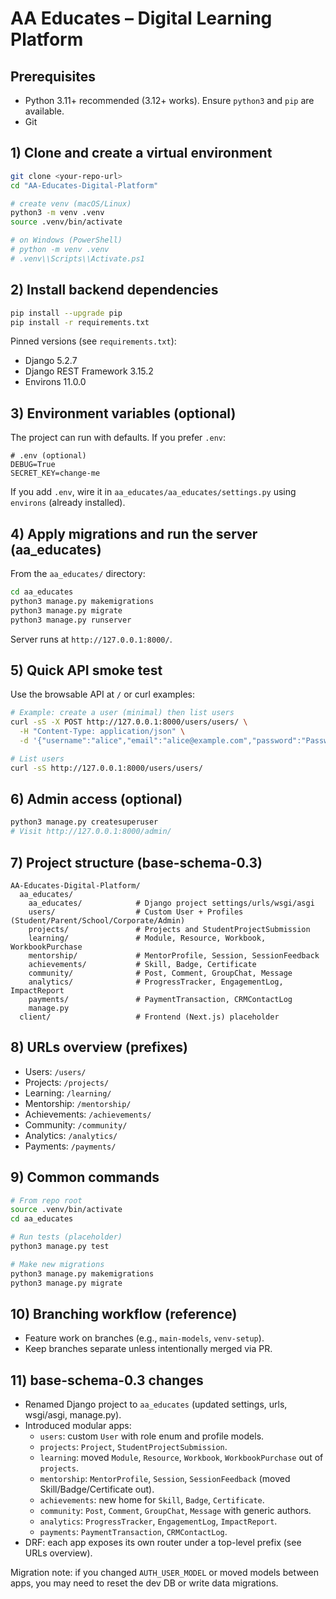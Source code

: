 # AA Educates – Digital Learning Platform

## Prerequisites
- Python 3.11+ recommended (3.12+ works). Ensure `python3` and `pip` are available.
- Git

## 1) Clone and create a virtual environment
```bash
git clone <your-repo-url>
cd "AA-Educates-Digital-Platform"

# create venv (macOS/Linux)
python3 -m venv .venv
source .venv/bin/activate

# on Windows (PowerShell)
# python -m venv .venv
# .venv\\Scripts\\Activate.ps1
```

## 2) Install backend dependencies
```bash
pip install --upgrade pip
pip install -r requirements.txt
```

Pinned versions (see `requirements.txt`):
- Django 5.2.7
- Django REST Framework 3.15.2
- Environs 11.0.0

## 3) Environment variables (optional)
The project can run with defaults. If you prefer `.env`:
```env
# .env (optional)
DEBUG=True
SECRET_KEY=change-me
```
If you add `.env`, wire it in `aa_educates/aa_educates/settings.py` using `environs` (already installed).

## 4) Apply migrations and run the server (aa_educates)
From the `aa_educates/` directory:
```bash
cd aa_educates
python3 manage.py makemigrations
python3 manage.py migrate
python3 manage.py runserver
```
Server runs at `http://127.0.0.1:8000/`.

## 5) Quick API smoke test
Use the browsable API at `/` or curl examples:
```bash
# Example: create a user (minimal) then list users
curl -sS -X POST http://127.0.0.1:8000/users/users/ \
  -H "Content-Type: application/json" \
  -d '{"username":"alice","email":"alice@example.com","password":"Passw0rd!","first_name":"Alice","last_name":"A"}'

# List users
curl -sS http://127.0.0.1:8000/users/users/
```

## 6) Admin access (optional)
```bash
python3 manage.py createsuperuser
# Visit http://127.0.0.1:8000/admin/
```

## 7) Project structure (base-schema-0.3)
```
AA-Educates-Digital-Platform/
  aa_educates/
    aa_educates/            # Django project settings/urls/wsgi/asgi
    users/                  # Custom User + Profiles (Student/Parent/School/Corporate/Admin)
    projects/               # Projects and StudentProjectSubmission
    learning/               # Module, Resource, Workbook, WorkbookPurchase
    mentorship/             # MentorProfile, Session, SessionFeedback
    achievements/           # Skill, Badge, Certificate
    community/              # Post, Comment, GroupChat, Message
    analytics/              # ProgressTracker, EngagementLog, ImpactReport
    payments/               # PaymentTransaction, CRMContactLog
    manage.py
  client/                   # Frontend (Next.js) placeholder
```

## 8) URLs overview (prefixes)
- Users: `/users/`
- Projects: `/projects/`
- Learning: `/learning/`
- Mentorship: `/mentorship/`
- Achievements: `/achievements/`
- Community: `/community/`
- Analytics: `/analytics/`
- Payments: `/payments/`

## 9) Common commands
```bash
# From repo root
source .venv/bin/activate
cd aa_educates

# Run tests (placeholder)
python3 manage.py test

# Make new migrations
python3 manage.py makemigrations
python3 manage.py migrate
```

## 10) Branching workflow (reference)
- Feature work on branches (e.g., `main-models`, `venv-setup`).
- Keep branches separate unless intentionally merged via PR.

## 11) base-schema-0.3 changes
- Renamed Django project to `aa_educates` (updated settings, urls, wsgi/asgi, manage.py).
- Introduced modular apps:
  - `users`: custom `User` with role enum and profile models.
  - `projects`: `Project`, `StudentProjectSubmission`.
  - `learning`: moved `Module`, `Resource`, `Workbook`, `WorkbookPurchase` out of `projects`.
  - `mentorship`: `MentorProfile`, `Session`, `SessionFeedback` (moved Skill/Badge/Certificate out).
  - `achievements`: new home for `Skill`, `Badge`, `Certificate`.
  - `community`: `Post`, `Comment`, `GroupChat`, `Message` with generic authors.
  - `analytics`: `ProgressTracker`, `EngagementLog`, `ImpactReport`.
  - `payments`: `PaymentTransaction`, `CRMContactLog`.
- DRF: each app exposes its own router under a top-level prefix (see URLs overview).

Migration note: if you changed `AUTH_USER_MODEL` or moved models between apps, you may need to reset the dev DB or write data migrations.
